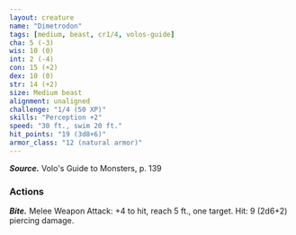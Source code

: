 ```yaml
---
layout: creature
name: "Dimetrodon"
tags: [medium, beast, cr1/4, volos-guide]
cha: 5 (-3)
wis: 10 (0)
int: 2 (-4)
con: 15 (+2)
dex: 10 (0)
str: 14 (+2)
size: Medium beast
alignment: unaligned
challenge: "1/4 (50 XP)"
skills: "Perception +2"
speed: "30 ft., swim 20 ft."
hit_points: "19 (3d8+6)"
armor_class: "12 (natural armor)"
---
```


***Source.*** Volo's Guide to Monsters, p. 139

### Actions

***Bite.*** Melee Weapon Attack: +4 to hit, reach 5 ft., one target. Hit: 9 (2d6+2) piercing damage.
